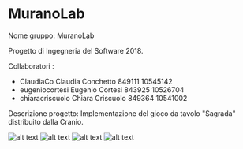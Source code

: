 # MuranoLab
Nome gruppo: MuranoLab

Progetto di Ingegneria del Software 2018. 

Collaboratori : 
- ClaudiaCo
  Claudia Conchetto 849111
  10545142
- eugeniocortesi
  Eugenio Cortesi 843925
  10526704
- chiaracriscuolo
  Chiara Criscuolo 849364
  10541002
  
Descrizione progetto:
Implementazione del gioco da tavolo "Sagrada" distribuito dalla Cranio.

![alt text](https://github.com/chiaracriscuolo/MuranoLab/blob/master/sagrada_regole_1_ITA.jpg)
![alt text](https://github.com/chiaracriscuolo/MuranoLab/blob/master/sagrada_regole_2_ITA.jpg)
![alt text](https://github.com/chiaracriscuolo/MuranoLab/blob/master/sagrada_regole_3_ITA.jpg)
![alt text](https://github.com/chiaracriscuolo/MuranoLab/blob/master/sagrada_regole_4_ITA.jpg)

  

